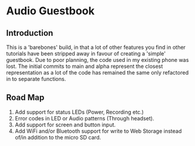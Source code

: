 # Audio Guestbook

## Introduction
This is a 'barebones' build, in that a lot of other features you find in other tutorials have been stripped away in favour of creating a 'simple' guestbook.
Due to poor planning, the code used in my existing phone was lost. The initial commits to main and alpha represent the closest representation as a lot of the code has remained the same only refactored in to separate functions.

## Road Map
1. Add support for status LEDs (Power, Recording etc.)
2. Error codes in LED or Audio patterns (Through headset).
3. Add support for screen and button input.
4. Add WiFi and/or Bluetooth support for write to Web Storage instead of/in addition to the micro SD card.
